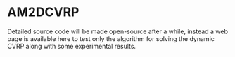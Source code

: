# AM2DCVRP


Detailed source code will be made open-source after a while, instead a web page is available here to test only the algorithm for solving the dynamic CVRP along with some experimental results.
